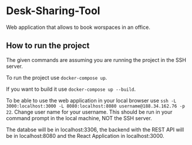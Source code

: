 # Desk-Sharing-Tool

Web application that allows to book worspaces in an office.

## How to run the project

The given commands are assuming you are running the project in the SSH server.

To run the project use `docker-compose up`.

If you want to build it use `docker-compose up --build`.

To be able to use the web application in your local browser use `ssh -L 3000:localhost:3000 -L 8080:localhost:8080 username@188.34.162.76 -p 22`. Change user name for your username. This should be run in your command prompt in the local machine, NOT the SSH server.

The databse will be in localhost:3306, the backend with the REST API will be in localhost:8080 and the React Application in localhost:3000.